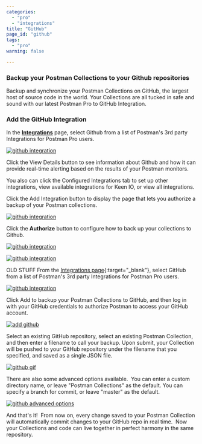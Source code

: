 ```yaml
---
categories:
  - "pro"
  - "integrations"
title: "GitHub"
page_id: "github"
tags: 
  - "pro"
warning: false

---
```


### Backup your Postman Collections to your Github repositories

Backup and synchronize your Postman Collections on GitHub, the largest host of source code in the world. Your Collections are all tucked in safe and sound with our latest Postman Pro to GitHub Integration.

### Add the GitHub Integration

In the **[Integrations](https://app.getpostman.com/dashboard/integrations)** page, select Github from a list of Postman's 3rd party Integrations for Postman Pro users.

[![github integration](https://s3.amazonaws.com/postman-static-getpostman-com/postman-docs/integrations-github.png)](https://s3.amazonaws.com/postman-static-getpostman-com/postman-docs/integrations-github.png)


Click the View Details button to see information about Github and how it can provide real-time alerting based on the results of your Postman monitors. 

You also can click the Configured Integrations tab to set up other integrations, view available integrations for Keen IO, or view all integrations.

Click the Add Integration button to display the page that lets you authorize a backup of your Postman collections.

[![github integration](https://s3.amazonaws.com/postman-static-getpostman-com/postman-docs/integrations-github-backup.png)](https://s3.amazonaws.com/postman-static-getpostman-com/postman-docs/integrations-github-backup.png)

Click the **Authorize** button to configure how to back up your collections to Github.

[![github integration](https://s3.amazonaws.com/postman-static-getpostman-com/postman-docs/integrations-github-authorized.png)](https://s3.amazonaws.com/postman-static-getpostman-com/postman-docs/integrations-github-authorized.png)


[![github integration]()]()





OLD STUFF
From the [Integrations page](https://app.getpostman.com/dashboard/integrations){:target="_blank"}, select GitHub from a list of Postman's 3rd party Integrations for Postman Pro users.

[![github integration](https://s3.amazonaws.com/postman-static-getpostman-com/postman-docs/githubIntegration.png)](https://s3.amazonaws.com/postman-static-getpostman-com/postman-docs/githubIntegration.png)

Click Add to backup your Postman Collections to GitHub, and then log in with your GitHub credentials to authorize Postman to access your GitHub account.

[![add github](https://s3.amazonaws.com/postman-static-getpostman-com/postman-docs/github_add.png)](https://s3.amazonaws.com/postman-static-getpostman-com/postman-docs/github_add.png)

Select an existing GitHub repository, select an existing Postman Collection, and then enter a filename to call your backup. Upon submit, your Collection will be pushed to your GitHub repository under the filename that you specified, and saved as a single JSON file.

[![github gif](https://s3.amazonaws.com/postman-static-getpostman-com/postman-docs/github.gif)](https://s3.amazonaws.com/postman-static-getpostman-com/postman-docs/github.gif)

There are also some advanced options available.  You can enter a custom directory name, or leave "Postman Collections" as the default. You can specify a branch for commit, or leave "master" as the default.

[![github advanced options](https://s3.amazonaws.com/postman-static-getpostman-com/postman-docs/github_advanced.png)](https://s3.amazonaws.com/postman-static-getpostman-com/postman-docs/github_advanced.png)

And that's it!  From now on, every change saved to your Postman Collection will automatically commit changes to your GitHub repo in real time.  Now your Collections and code can live together in perfect harmony in the same repository.
